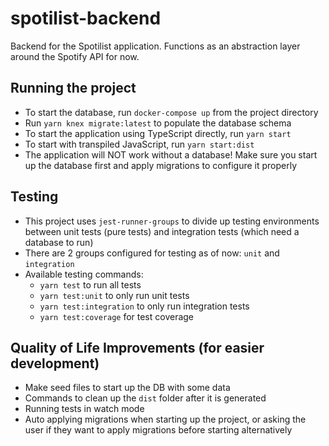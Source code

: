 # spotilist-backend
Backend for the Spotilist application. Functions as an abstraction layer around the Spotify API for now.

## Running the project
* To start the database, run `docker-compose up` from the project directory
* Run `yarn knex migrate:latest` to populate the database schema
* To start the application using TypeScript directly, run `yarn start`
* To start with transpiled JavaScript, run `yarn start:dist`
* The application will NOT work without a database! Make sure you start up the database first and apply migrations to configure it properly

## Testing
* This project uses `jest-runner-groups` to divide up testing environments between unit tests (pure tests) and integration tests (which need a database to run)
* There are 2 groups configured for testing as of now: `unit` and `integration`
* Available testing commands:
  * `yarn test` to run all tests
  * `yarn test:unit` to only run unit tests
  * `yarn test:integration` to only run integration tests
  * `yarn test:coverage` for test coverage
  
 ## Quality of Life Improvements (for easier development)
 * Make seed files to start up the DB with some data
 * Commands to clean up the `dist` folder after it is generated
 * Running tests in watch mode
 * Auto applying migrations when starting up the project, or asking the user if they want to apply migrations before starting alternatively
